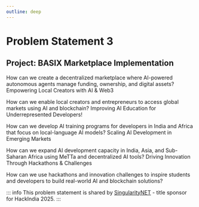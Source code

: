 ```yaml
---
outline: deep
---
```


# Problem Statement 3

## Project: BASIX Marketplace Implementation 

How can we create a decentralized marketplace where AI-powered autonomous agents manage funding, ownership, and digital assets?
Empowering Local Creators with AI & Web3

How can we enable local creators and entrepreneurs to access global markets using AI and blockchain?
Improving AI Education for Underrepresented Developers!

How can we develop AI training programs for developers in India and Africa that focus on local-language AI models?
Scaling AI Development in Emerging Markets

How can we expand AI development capacity in India, Asia, and Sub-Saharan Africa using MeTTa and decentralized AI tools?
Driving Innovation Through Hackathons & Challenges

How can we use hackathons and innovation challenges to inspire students and developers to build real-world AI and blockchain solutions?

::: info
This problem statement is shared by [SingularityNET](https://singularitynet.io/) - title sponsor for HackIndia 2025.
:::
